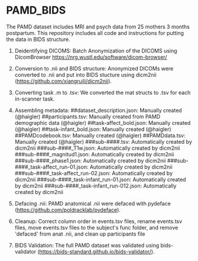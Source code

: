 # PAMD_BIDS
The PAMD dataset includes MRI and psych data from 25 mothers 3 months postpartum. This repository includes all code and instructions for putting the data in BIDS structure.

1. Deidentifying DICOMS: Batch Anonymization of the DICOMS using DicomBrowser https://nrg.wustl.edu/software/dicom-browser/

2. Conversion to .nii and BIDS structure: Anonymized DICOMs were converted to .nii and put into BIDS stucture using dicm2nii (https://github.com/xiangruili/dicm2nii).

3. Converting task .m to .tsv: We converted the mat structs to .tsv for each in-scanner task.

4. Assembling metadata:
    ##dataset_description.json: Manually created (@haigler)
    ##participants.tsv: Manually created from PAMD demographic data (@haigler)
    ##task-affect_bold.json: Manually created (@haigler)
    ##task-infant_bold.json: Manually created (@haigler)
    ##PAMDcodebook.tsv: Manually created (@haigler)
    ##PAMDdata.tsv: Manually created (@haigler)
      ###sub-####.tsv: Automatically created by dicm2nii
      ###sub-####_T1w.json: Automatically created by dicm2nii
      ###sub-####_magnitud1.json: Automatically created by dicm2nii
      ###sub-####_phase1.json: Automatically created by dicm2nii
      ###sub-####_task-affect_run-01.json: Automatically created by dicm2nii
      ###sub-####_task-affect_run-02.json: Automatically created by dicm2nii
      ###sub-####_task-infant_run-01.json: Automatically created by dicm2nii
      ###sub-####_task-infant_run-012.json: Automatically created by dicm2nii

5. Defacing .nii: PAMD anatomical .nii were defaced with pydeface (https://github.com/poldracklab/pydeface).

6. Cleanup: Correct column order in events.tsv files, rename events.tsv files, move events.tsv files to the subject's func folder, and remove 'defaced' from anat .nii, and clean up participants file

7. BIDS Validation: The full PAMD dataset was validated using bids-validator (https://bids-standard.github.io/bids-validator/).
